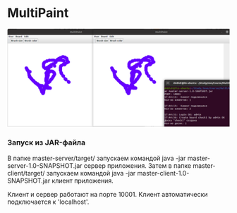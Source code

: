 # MultiPaint

![example1](src/main/resources/git2.png)

### Запуск из JAR-файла
В папке master-server/target/ запускаем командой java -jar master-server-1.0-SNAPSHOT.jar сервер приложения.
Затем в папке master-client/target/ запускаем командой java -jar master-client-1.0-SNAPSHOT.jar клиент приложения.

Клиент и сервер работают на порте 10001. Клиент автоматически подключается к 'localhost'.
